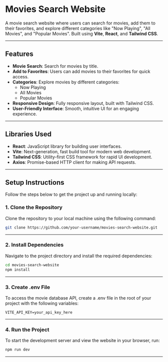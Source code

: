 # Movies Search Website

A movie search website where users can search for movies, add them to their favorites, and explore different categories like "Now Playing", "All Movies", and "Popular Movies". Built using **Vite**, **React**, and **Tailwind CSS**.

---

## Features

- **Movie Search**: Search for movies by title.
- **Add to Favorites**: Users can add movies to their favorites for quick access.
- **Categories**: Explore movies by different categories:
  - Now Playing
  - All Movies
  - Popular Movies
- **Responsive Design**: Fully responsive layout, built with Tailwind CSS.
- **User-Friendly Interface**: Smooth, intuitive UI for an engaging experience.

---

## Libraries Used

- **React**: JavaScript library for building user interfaces.
- **Vite**: Next-generation, fast build tool for modern web development.
- **Tailwind CSS**: Utility-first CSS framework for rapid UI development.
- **Axios**: Promise-based HTTP client for making API requests.

---

## Setup Instructions

Follow the steps below to get the project up and running locally:

### 1. Clone the Repository

Clone the repository to your local machine using the following command:

```bash
git clone https://github.com/your-username/movies-search-website.git
```

---
### 2. Install Dependencies

Navigate to the project directory and install the required dependencies:

```bash
cd movies-search-website
npm install
```
---

### 3. Create .env File
To access the movie database API, create a .env file in the root of your project with the following variables:
```env
VITE_API_KEY=your_api_key_here
```
---

### 4. Run the Project
To start the development server and view the website in your browser, run:

```bash
npm run dev
```
---

